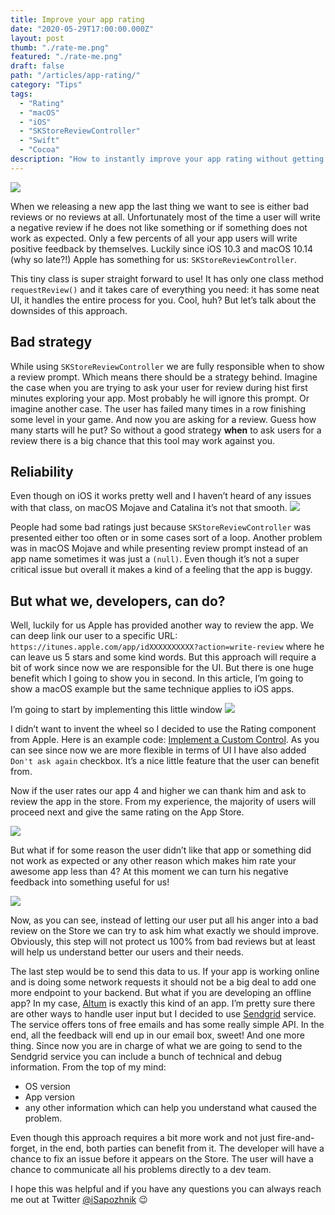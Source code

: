 ```yaml
---
title: Improve your app rating
date: "2020-05-29T17:00:00.000Z"
layout: post
thumb: "./rate-me.png"
featured: "./rate-me.png"
draft: false
path: "/articles/app-rating/"
category: "Tips"
tags:
  - "Rating"
  - "macOS"
  - "iOS"
  - "SKStoreReviewController"
  - "Swift"
  - "Cocoa"
description: "How to instantly improve your app rating without getting one stars ✨"
---
```


![](app-rating.png)

When we releasing a new app the last thing we want to see is either bad reviews or no reviews at all. Unfortunately most of the time a user will write a negative review if he does not like something or if something does not work as expected. Only a few percents of all your app users will write positive feedback by themselves. Luckily since iOS 10.3 and macOS 10.14 (why so late?!) Apple has something for us:  `SKStoreReviewController`.

This tiny class is super straight forward to use! It has only one class method `requestReview()` and it takes care of everything you need: it has some neat UI, it handles the entire process for you. Cool, huh? But let’s talk about the downsides of this approach.

## Bad strategy 
While using `SKStoreReviewController` we are fully responsible when to show a review prompt. Which means there should be a strategy behind. Imagine the case when you are trying to ask your user for review during hist first minutes exploring your app. Most probably he will ignore this prompt. Or imagine another case. The user has failed many times in a row finishing some level in your game. And now you are asking for a review. Guess how many starts will he put? So without a good strategy **when** to ask users for a review there is a big chance that this tool may work against you.

## Reliability 
Even though on iOS it works pretty well and I haven’t heard of any issues with that class, on macOS Mojave and Catalina it’s not that smooth.
![](twitt.png)

People had some bad ratings just because `SKStoreReviewController`  was presented either too often or in some cases sort of a loop. Another problem was in macOS Mojave and while presenting review prompt instead of an app name sometimes it was just a `(null)`. Even though it’s not a super critical issue but overall it makes a kind of a feeling that the app is buggy.

## But what we, developers, can do?
Well, luckily for us Apple has provided another way to review the app. We can deep link our user to a specific URL: `https://itunes.apple.com/app/idXXXXXXXXXX?action=write-review` where he can leave us 5 stars and some kind words.  But this approach will require a bit of work since now we are responsible for the UI. But there is one huge benefit which I going to show you in second. In this article, I’m going to show a macOS example but the same technique applies to iOS apps.

I’m going to start by implementing this little window
![](1.png)

I didn’t want to invent the wheel so I decided to use the Rating component from Apple. Here is an example code: [Implement a Custom Control](https://developer.apple.com/library/archive/referencelibrary/GettingStarted/DevelopiOSAppsSwift/ImplementingACustomControl.html). As you can see since now we are more flexible in terms of UI I have also added `Don't ask again` checkbox. It’s a nice little feature that the user can benefit from. 

Now if the user rates our app 4 and higher we can thank him and ask to review the app in the store. From my experience, the majority of users will proceed next and give the same rating on the App Store. 

![](2.png)

But what if for some reason the user didn’t like that app or something did not work as expected or any other reason which makes him rate your awesome app less than 4? At this moment we can turn his negative feedback into something useful for us!

![](3.png)

Now, as you can see, instead of letting our user put all his anger into a bad review on the Store we can try to ask him what exactly we should improve. Obviously, this step will not protect us 100% from bad reviews but at least will help us understand better our users and their needs. 

The last step would be to send this data to us. If your app is working online and is doing some network requests it should not be a big deal to add one more endpoint to your backend. But what if you are developing an offline app? In my case,  [Altum](https://twitter.com/AltumApp) is exactly this kind of an app. I’m pretty sure there are other ways to handle user input but I decided to use [Sendgrid](https://sendgrid.com) service. The service offers tons of free emails and has some really simple API. In the end, all the feedback will end up in our email box, sweet! And one more thing. Since now you are in charge of what we are going to send to the Sendgrid service you can include a bunch of technical and debug information. From the top of my mind:

- OS version
- App version
- any other information which can help you understand what caused the problem.

Even though this approach requires a bit more work and not just fire-and-forget, in the end, both parties can benefit from it. The developer will have a chance to fix an issue before it appears on the Store. The user will have a chance to communicate all his problems directly to a dev team.

I hope this was helpful and if you have any questions you can always reach me out at Twitter [@iSapozhnik](https://twitter.com/iSapozhnik) 😉
